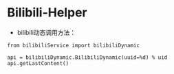 # Bilibili-Helper

* bilibili动态调用方法：

```
from bilibiliService import bilibiliDynamic

api = bilibiliDynamic.BilibiliDynamic(uuid=%d) % uid
api.getLastContent()
```
